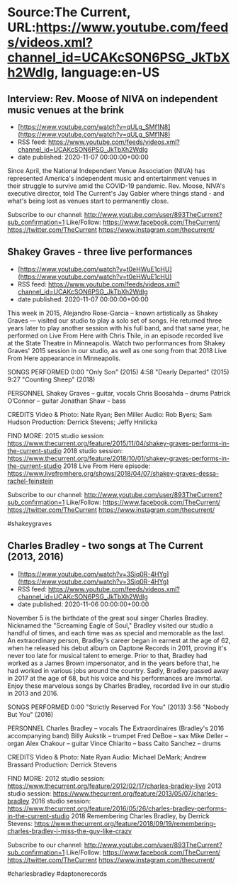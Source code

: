 # Source:The Current, URL:https://www.youtube.com/feeds/videos.xml?channel_id=UCAKcSON6PSG_JkTbXh2WdIg, language:en-US

## Interview: Rev. Moose of NIVA on independent music venues at the brink
 - [https://www.youtube.com/watch?v=qULg_SMf1N8](https://www.youtube.com/watch?v=qULg_SMf1N8)
 - RSS feed: https://www.youtube.com/feeds/videos.xml?channel_id=UCAKcSON6PSG_JkTbXh2WdIg
 - date published: 2020-11-07 00:00:00+00:00

Since April, the National Independent Venue Association (NIVA) has represented America's independent music and entertainment venues in their struggle to survive amid the COVID-19 pandemic. Rev. Moose, NIVA's executive director, told The Current's Jay Gabler where things stand - and what's being lost as venues start to permanently close.

Subscribe to our channel:
http://www.youtube.com/user/893TheCurrent?sub_confirmation=1
Like/Follow:
https://www.facebook.com/TheCurrent/
https://twitter.com/TheCurrent
https://www.instagram.com/thecurrent/

## Shakey Graves - three live performances
 - [https://www.youtube.com/watch?v=t0eHWuE1cHU](https://www.youtube.com/watch?v=t0eHWuE1cHU)
 - RSS feed: https://www.youtube.com/feeds/videos.xml?channel_id=UCAKcSON6PSG_JkTbXh2WdIg
 - date published: 2020-11-07 00:00:00+00:00

This week in 2015, Alejandro Rose-Garcia – known artistically as Shakey Graves — visited our studio to play a solo set of songs. He returned three years later to play another session with his full band, and that same year, he performed on Live From Here with Chris Thile, in an episode recorded live at the State Theatre in Minneapolis. Watch two performances from Shakey Graves' 2015 session in our studio, as well as one song from that 2018 Live From Here appearance in Minneapolis.

SONGS PERFORMED
0:00 "Only Son" (2015)
4:58 "Dearly Departed" (2015)
9:27 "Counting Sheep" (2018)

PERSONNEL
Shakey Graves – guitar, vocals
Chris Boosahda – drums
Patrick O’Connor – guitar
Jonathan Shaw – bass

CREDITS
Video & Photo: Nate Ryan; Ben Miller
Audio: Rob Byers; Sam Hudson
Production: Derrick Stevens; Jeffy Hnilicka

FIND MORE:
2015 studio session: https://www.thecurrent.org/feature/2015/11/04/shakey-graves-performs-in-the-current-studio
2018 studio session: https://www.thecurrent.org/feature/2018/10/01/shakey-graves-performs-in-the-current-studio
2018 Live From Here episode:
https://www.livefromhere.org/shows/2018/04/07/shakey-graves-dessa-rachel-feinstein

Subscribe to our channel:
http://www.youtube.com/user/893TheCurrent?sub_confirmation=1
Like/Follow:
https://www.facebook.com/TheCurrent/
https://twitter.com/TheCurrent
https://www.instagram.com/thecurrent/

#shakeygraves

## Charles Bradley - two songs at The Current (2013, 2016)
 - [https://www.youtube.com/watch?v=3Sjq0R-4HYg](https://www.youtube.com/watch?v=3Sjq0R-4HYg)
 - RSS feed: https://www.youtube.com/feeds/videos.xml?channel_id=UCAKcSON6PSG_JkTbXh2WdIg
 - date published: 2020-11-06 00:00:00+00:00

November 5 is the birthdate of the great soul singer Charles Bradley. Nicknamed the "Screaming Eagle of Soul," Bradley visited our studio a handful of times, and each time was as special and memorable as the last. An extraordinary person, Bradley's career began in earnest at the age of 62, when he released his debut album on Daptone Records in 2011, proving it's never too late for musical talent to emerge. Prior to that, Bradley had worked as a James Brown impersonator, and in the years before that, he had worked in various jobs around the country. Sadly, Bradley passed away in 2017 at the age of 68, but his voice and his performances are immortal. Enjoy these marvelous songs by Charles Bradley, recorded live in our studio in 2013 and 2016. 

SONGS PERFORMED
0:00 "Strictly Reserved For You" (2013)
3:56 "Nobody But You" (2016)

PERSONNEL
Charles Bradley – vocals
The Extraordinaires (Bradley's 2016 accompanying band)
Billy Aukstik – trumpet 
Fred DeBoe – sax 
Mike Deller – organ
Alex Chakour – guitar
Vince Chiarito – bass
Caito Sanchez – drums

CREDITS
Video & Photo: Nate Ryan
Audio: Michael DeMark; Andrew Brassard
Production: Derrick Stevens

FIND MORE:
2012 studio session: https://www.thecurrent.org/feature/2012/02/17/charles-bradley-live
2013 studio session: https://www.thecurrent.org/feature/2013/05/07/charles-bradley
2016 studio session:
https://www.thecurrent.org/feature/2016/05/26/charles-bradley-performs-in-the-current-studio
2018 Remembering Charles Bradley, by Derrick Stevens:
https://www.thecurrent.org/feature/2018/09/19/remembering-charles-bradley-i-miss-the-guy-like-crazy

Subscribe to our channel:
http://www.youtube.com/user/893TheCurrent?sub_confirmation=1
Like/Follow:
https://www.facebook.com/TheCurrent/
https://twitter.com/TheCurrent
https://www.instagram.com/thecurrent/

#charlesbradley #daptonerecords

